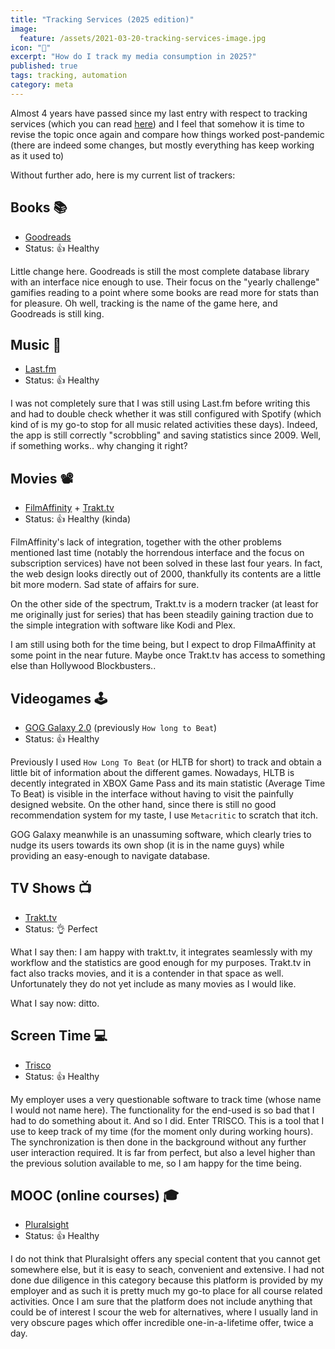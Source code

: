 ```yaml
---
title: "Tracking Services (2025 edition)"
image:
  feature: /assets/2021-03-20-tracking-services-image.jpg
icon: "📡"
excerpt: "How do I track my media consumption in 2025?"
published: true
tags: tracking, automation
category: meta
---
```


Almost 4 years have passed since my last entry with respect to tracking services (which you can read [here](2024-01-06-tracking-services-2025-version)) and I feel that somehow it is time to revise the topic once again and compare how things worked post-pandemic (there are indeed some changes, but mostly everything has keep working as it used to)

Without further ado, here is my current list of trackers:

## Books 📚

- [Goodreads](http://goodreads.com/)
- Status: 👍 Healthy

Little change here. Goodreads is still the most complete database library with an interface nice enough to use. Their focus on the "yearly challenge" gamifies reading to a point where some books are read more for stats than for pleasure. Oh well, tracking is the name of the game here, and Goodreads is still king.

## Music 🎵

- [Last.fm](https://www.last.fm/)
- Status: 👍 Healthy

I was not completely sure that I was still using Last.fm before writing this and had to double check whether it was still configured with Spotify (which kind of is my go-to stop for all music related activities these days). Indeed, the app is still correctly "scrobbling" and saving statistics since 2009. Well, if something works.. why changing it right?

## Movies 📽

- [FilmAffinity](https://www.filmaffinity.com/) + [Trakt.tv](https://trakt.tv/)
- Status: 👍 Healthy (kinda)

FilmAffinity's lack of integration, together with the other problems mentioned last time (notably the horrendous interface and the focus on subscription services) have not been solved in these last four years. In fact, the web design looks directly out of 2000, thankfully its contents are a little bit more modern. Sad state of affairs for sure.

On the other side of the spectrum, Trakt.tv is a modern tracker (at least for me originally just for series) that has been steadily gaining traction due to the simple integration with software like Kodi and Plex.

I am still using both for the time being, but I expect to drop FilmaAffinity at some point in the near future. Maybe once Trakt.tv has access to something else than Hollywood Blockbusters..

## Videogames 🕹

- [GOG Galaxy 2.0]() (previously `How long to Beat`)
- Status: 👍 Healthy

Previously I used `How Long To Beat` (or HLTB for short) to track and obtain a little bit of information about the different games. Nowadays, HLTB is decently integrated in XBOX Game Pass and its main statistic (Average Time To Beat) is visible in the interface without having to visit the painfully designed website. On the other hand, since there is still no good recommendation system for my taste, I use `Metacritic` to scratch that itch.

GOG Galaxy meanwhile is an unassuming software, which clearly tries to nudge its users towards its own shop (it is in the name guys) while providing an easy-enough to navigate database.

## TV Shows 📺

- [Trakt.tv](https://trakt.tv/)
- Status: 👌 Perfect

What I say then: I am happy with trakt.tv, it integrates seamlessly with my workflow and the statistics are good enough for my purposes. Trakt.tv in fact also tracks movies, and it is a contender in that space as well. Unfortunately they do not yet include as many movies as I would like.

What I say now: ditto.

## Screen Time 💻

- [Trisco]()
- Status: 👍 Healthy

My employer uses a very questionable software to track time (whose name I would not name here). The functionality for the end-used is so bad that I had to do something about it. And so I did. Enter TRISCO. This is a tool that I use to keep track of my time (for the moment only during working hours). The synchronization is then done in the background without any further user interaction required. It is far from perfect, but also a level higher than the previous solution available to me, so I am happy for the time being.

## MOOC (online courses) 🎓

- [Pluralsight]()
- Status: 👍 Healthy

I do not think that Pluralsight offers any special content that you cannot get somewhere else, but it is easy to seach, convenient and extensive. I had not done due diligence in this category because this platform is provided by my employer and as such it is pretty much my go-to place for all course related activities. Once I am sure that the platform does not include anything that could be of interest I scour the web for alternatives, where I usually land in very obscure pages which offer incredible one-in-a-lifetime offer, twice a day.
